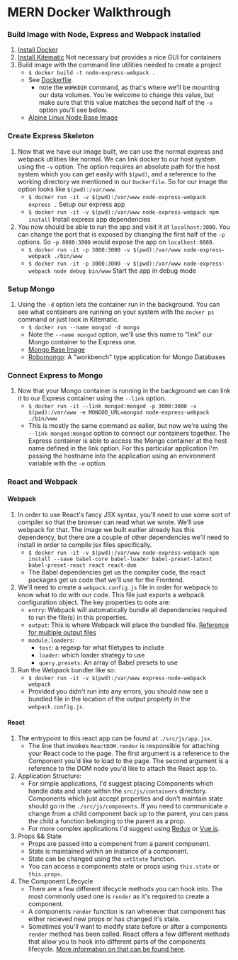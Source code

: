 # MERN Docker Walkthrough

### Build Image with Node, Express and Webpack installed
1. [Install Docker](https://docs.docker.com/engine/installation/)
1. [Install Kitematic](https://kitematic.com/) Not necessary but provides a nice GUI for containers
1. Build image with the command line utilities needed to create a project
	- `$ docker build -t node-express-webpack .`
	- See [Dockerfile](https://github.com/cleathers/MERN_DOCKER/blob/master/Dockerfile)
		- note the `WORKDIR` command, as that's where we'll be mounting our data volumes. You're welcome to change this value, but make sure that this value matches the second half of the `-v` option you'll see below.
	- [Alpine Linux Node Base Image](https://hub.docker.com/r/mhart/alpine-node-auto/)

### Create Express Skeleton
1. Now that we have our image built, we can use the normal express and webpack utilities like normal. We can link docker to our host system using the `-v` option. The option requires an absolute path for the host system which you can get easily with `$(pwd)`, and a reference to the working directory we mentioned in our `Dockerfile`. So for our image the option looks like `$(pwd):/var/www`.
	- `$ docker run -it -v $(pwd):/var/www node-express-webpack express .`  Setup our express app
	- `$ docker run -it -v $(pwd):/var/www node-express-webpack npm install`  Install express app dependencies
1. You now should be able to run the app and visit it at `localhost:3000`. You can change the port that is exposed by changing the first half of the `-p` options. So `-p 8080:3000` would expose the app on `localhost:8080`.
	- `$ docker run -it -p 3000:3000 -v $(pwd):/var/www node-express-webpack ./bin/www`
	- `$ docker run -it -p 3000:3000 -v $(pwd):/var/www node-express-webpack node debug bin/www`  Start the app in debug mode

### Setup Mongo
1. Using the `-d` option lets the container run in the background. You can see what containers are running on your system with the `docker ps` command or just look in Kitematic.
	- `$ docker run --name mongod -d mongo`
	- Note the `--name mongod` option, we'll use this name to "link" our Mongo container to the Express one.
	- [Mongo Base Image](https://hub.docker.com/_/mongo/)
	- [Robomongo](https://robomongo.org/): A "workbench" type application for Mongo Databases

### Connect Express to Mongo
1. Now that your Mongo container is running in the background we can link it to our Express container using the `--link` option.
	- `$ docker run -it --link mongod:mongod -p 3000:3000 -v $(pwd):/var/www -e MONGOD_URL=mongod node-express-webpack ./bin/www`
	- This is mostly the same command as ealier, but now we're using the `--link mongod:mongod` option to connect our containers together. The Express container is able to access the Mongo container at the host name defined in the link option. For this particular application I'm passing the hostname into the application using an environment variable with the `-e` option.

### React and Webpack
#### Webpack
1. In order to use React's fancy JSX syntax, you'll need to use some sort of compiler so that the browser can read what we wrote. We'll use webpack for that. The image we built earlier already has this dependency, but there are a couple of other dependencies we'll need to install in order to compile jsx files specifically.
	- `$ docker run -it -v $(pwd):/var/www node-express-webpack npm install --save babel-core babel-loader babel-preset-latest babel-preset-react react react-dom`
	- The Babel dependencies get us the compiler code, the react packages get us code that we'll use for the Frontend.
1. We'll need to create a `webpack.config.js` file in order for webpack to know what to do with our code. This file just exports a webpack configuration object. The key properties to note are:
	- `entry`: Webpack will automatically bundle all dependencies required to run the file(s) in this properties.
	- `output`: This is where Webpack will place the bundled file. [Reference for multiple output files](http://codyreichert.github.io/blog/2015/07/04/webpack-create-multiple-bundles-with-entry-points/)
	- `module.loaders`:
		- `test`: a regexp for what filetypes to include
		- `loader`: which loader strategy to use
		- `query.presets`: An array of Babel presets to use
1. Run the Webpack bundler like so:
	- `$ docker run -it -v $(pwd):/var/www express-node-webpack webpack`
	- Provided you didn't run into any errors, you should now see a bundled file in the location of the output property in the `webpack.config.js`.

#### React
1. The entrypoint to this react app can be found at `./src/js/app.jsx`.
	- The line that invokes `ReactDOM.render` is responsible for attaching your React code to the page. The first argument is a reference to the Component you'd like to load to the page. The second argument is a reference to the DOM node you'd like to attach the React app to.
1. Application Structure:
	- For simple applications, I'd suggest placing Components which handle data and state within the `src/js/containers` directory. Components which just accept properties and don't maintain state should go in the `./src/js/components`. If you need to communicate a change from a child component back up to the parent, you can pass the child a function belonging to the parent as a prop.
	- For more complex applications I'd suggest using [Redux](http://redux.js.org/) or [Vue.js](https://vuejs.org/).
1. Props && State
	- Props are passed into a component from a parent component.
	- State is maintained within an instance of a component.
	- State can be changed using the `setState` function.
	- You can access a components state or props using `this.state` or `this.props`.
1. The Component Lifecycle
	- There are a few different lifecycle methods you can hook into. The most commonly used one is `render` as it's required to create a component.
	- A components `render` function is ran whenever that component has either recieved new props or has changed it's state.
	- Sometimes you'll want to modify state before or after a components `render` method has been called. React offers a few different methods that allow you to hook into different parts of the components lifecycle. [More information on that can be found here](https://facebook.github.io/react/docs/react-component.html).

